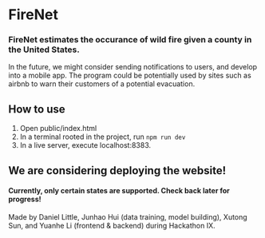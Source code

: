 # FireNet

### FireNet estimates the occurance of wild fire given a county in the United States.
In the future, we might consider sending notifications to users, and develop into a mobile app. The program could be potentially used by sites such as airbnb to warn their customers of a potential evacuation.


## How to use

1. Open public/index.html
2. In a terminal rooted in the project, run `npm run dev`
3. In a live server, execute localhost:8383.

## We are considering deploying the website!

#### Currently, only certain states are supported. Check back later for progress!

Made by Daniel Little, Junhao Hui (data training, model building), Xutong Sun, and Yuanhe Li (frontend & backend) during Hackathon IX.



